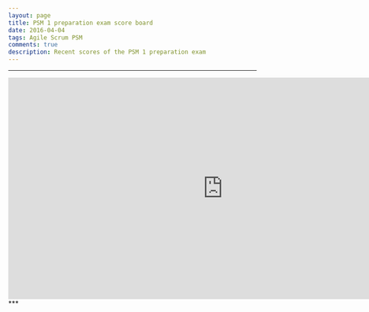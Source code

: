 ```yaml
---
layout: page
title: PSM 1 preparation exam score board
date: 2016-04-04
tags: Agile Scrum PSM
comments: true
description: Recent scores of the PSM 1 preparation exam
---
```

***
<iframe src="https://docs.google.com/spreadsheets/d/1rFyJVUCvf6AXhEaqo0vmd7H2pkm7CY2elRItgX5Kqwk/gviz/tq?tqx=out:html&tq&gid=2140835327" width="870" height="450" frameborder="0" marginheight="0" marginwidth="0">Loading...</iframe>
***
